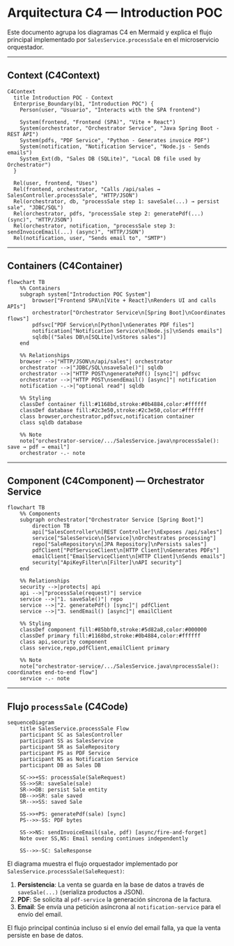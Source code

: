 # Arquitectura C4 — Introduction POC

Este documento agrupa los diagramas C4 en Mermaid y explica el flujo principal implementado por `SalesService.processSale` en el microservicio orquestador.

---

## Context (C4Context)

```mermaid
C4Context
  title Introduction POC - Context
  Enterprise_Boundary(b1, "Introduction POC") {
    Person(user, "Usuario", "Interacts with the SPA frontend")

    System(frontend, "Frontend (SPA)", "Vite + React")
    System(orchestrator, "Orchestrator Service", "Java Spring Boot - REST API")
    System(pdfs, "PDF Service", "Python - Generates invoice PDF")
    System(notification, "Notification Service", "Node.js - Sends emails")
    System_Ext(db, "Sales DB (SQLite)", "Local DB file used by Orchestrator")
  }

  Rel(user, frontend, "Uses")
  Rel(frontend, orchestrator, "Calls /api/sales → SalesController.processSale", "HTTP/JSON")
  Rel(orchestrator, db, "processSale step 1: saveSale(...) → persist sale", "JDBC/SQL")
  Rel(orchestrator, pdfs, "processSale step 2: generatePdf(...) (sync)", "HTTP/JSON")
  Rel(orchestrator, notification, "processSale step 3: sendInvoiceEmail(...) (async)", "HTTP/JSON")
  Rel(notification, user, "Sends email to", "SMTP")
```

---

## Containers (C4Container)

```mermaid
flowchart TB
    %% Containers
    subgraph system["Introduction POC System"]
        browser["Frontend SPA\n[Vite + React]\nRenders UI and calls APIs"]
        orchestrator["Orchestrator Service\n[Spring Boot]\nCoordinates flows"]
        pdfsvc["PDF Service\n[Python]\nGenerates PDF files"]
        notification["Notification Service\n[Node.js]\nSends emails"]
        sqldb[("Sales DB\n[SQLite]\nStores sales")]
    end

    %% Relationships
    browser -->|"HTTP/JSON\n/api/sales"| orchestrator
    orchestrator -->|"JDBC/SQL\nsaveSale()"| sqldb
    orchestrator -->|"HTTP POST\ngeneratePdf() [sync]"| pdfsvc
    orchestrator -->|"HTTP POST\nsendEmail() [async]"| notification
    notification -.->|"optional read"| sqldb

    %% Styling
    classDef container fill:#1168bd,stroke:#0b4884,color:#ffffff
    classDef database fill:#2c3e50,stroke:#2c3e50,color:#ffffff
    class browser,orchestrator,pdfsvc,notification container
    class sqldb database

    %% Note
    note["orchestrator-service/.../SalesService.java\nprocessSale(): save → pdf → email"]
    orchestrator -.- note
```

---

## Component (C4Component) — Orchestrator Service

```mermaid
flowchart TB
    %% Components
    subgraph orchestrator["Orchestrator Service [Spring Boot]"]
        direction TB
        api["SalesController\n[REST Controller]\nExposes /api/sales"]
        service["SalesService\n[Service]\nOrchestrates processing"]
        repo["SaleRepository\n[JPA Repository]\nPersists sales"]
        pdfClient["PdfServiceClient\n[HTTP Client]\nGenerates PDFs"]
        emailClient["EmailServiceClient\n[HTTP Client]\nSends emails"]
        security["ApiKeyFilter\n[Filter]\nAPI security"]
    end

    %% Relationships
    security -->|protects| api
    api -->|"processSale(request)"| service
    service -->|"1. saveSale()"| repo
    service -->|"2. generatePdf() [sync]"| pdfClient
    service -->|"3. sendEmail() [async]"| emailClient

    %% Styling
    classDef component fill:#85bbf0,stroke:#5d82a8,color:#000000
    classDef primary fill:#1168bd,stroke:#0b4884,color:#ffffff
    class api,security component
    class service,repo,pdfClient,emailClient primary

    %% Note
    note["orchestrator-service/.../SalesService.java\nprocessSale(): coordinates end-to-end flow"]
    service -.- note
```

---

## Flujo `processSale` (C4Code)

```mermaid
sequenceDiagram
    title SalesService.processSale Flow
    participant SC as SalesController
    participant SS as SalesService
    participant SR as SaleRepository
    participant PS as PDF Service
    participant NS as Notification Service
    participant DB as Sales DB

    SC->>+SS: processSale(SaleRequest)
    SS->>SR: saveSale(sale)
    SR->>DB: persist Sale entity
    DB-->>SR: sale saved
    SR-->>SS: saved Sale
    
    SS->>+PS: generatePdf(sale) [sync]
    PS-->>-SS: PDF bytes
    
    SS->>NS: sendInvoiceEmail(sale, pdf) [async/fire-and-forget]
    Note over SS,NS: Email sending continues independently
    
    SS-->>-SC: SaleResponse
```

El diagrama muestra el flujo orquestador implementado por `SalesService.processSale(SaleRequest)`:

1. **Persistencia**: La venta se guarda en la base de datos a través de `saveSale(...)` (serializa productos a JSON).
2. **PDF**: Se solicita al `pdf-service` la generación síncrona de la factura.
3. **Email**: Se envía una petición asíncrona al `notification-service` para el envío del email.

El flujo principal continúa incluso si el envío del email falla, ya que la venta persiste en base de datos.
